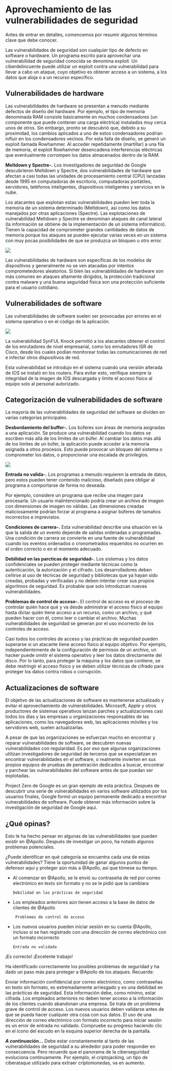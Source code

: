# Aprovechamiento de las vulnerabilidades de seguridad

Antes de entrar en detalles, comencemos por resumir algunos términos clave que debe conocer.

Las vulnerabilidades de seguridad son cualquier tipo de defecto en software o hardware. Un programa escrito para aprovechar una vulnerabilidad de seguridad conocida se denomina exploit. Un ciberdelincuente puede utilizar un exploit contra una vulnerabilidad para llevar a cabo un ataque, cuyo objetivo es obtener acceso a un sistema, a los datos que aloja o a un recurso específico.

## Vulnerabilidades de hardware

Las vulnerabilidades de hardware se presentan a menudo mediante defectos de diseño del hardware. Por ejemplo, el tipo de memoria denominada RAM consiste básicamente en muchos condensadores (un componente que puede contener una carga eléctrica) instalados muy cerca unos de otros. Sin embargo, pronto se descubrió que, debido a su proximidad, los cambios aplicados a uno de estos condensadores podrían influir en los condensadores vecinos. Por esta falla de diseño, se generó un exploit llamada Rowhammer. Al acceder repetidamente (martillar) a una fila de memoria, el exploit Rowhammer desencadena interferencias eléctricas que eventualmente corrompen los datos almacenados dentro de la RAM.

**Meltdown y Spectre-.** Los investigadores de seguridad de Google descubrieron Meltdown y Spectre, dos vulnerabilidades de hardware que afectan a casi todas las unidades de procesamiento central (CPU) lanzadas desde 1995 en computadoras de escritorio, computadoras portátiles, servidores, teléfonos inteligentes, dispositivos inteligentes y servicios en la nube.

Los atacantes que explotan estas vulnerabilidades pueden leer toda la memoria de un sistema determinado (Meltdown), así como los datos manejados por otras aplicaciones (Spectre). Las explotaciones de vulnerabilidad Meltdown y Spectre se denominan ataques de canal lateral (la información se obtiene de la implementación de un sistema informático). Tienen la capacidad de comprometer grandes cantidades de datos de memoria porque los ataques se pueden ejecutar varias veces en un sistema con muy pocas posibilidades de que se produzca un bloqueo u otro error.

![](https://skillsforall.com/content/i2cs/7.1/courses/content/m2/es-XL/assets/a8331083b7a28100c391ed33ecf9bdc4aca48a9f.png)

Las vulnerabilidades de hardware son específicas de los modelos de dispositivos y generalmente no se ven atacadas por intentos comprometedores aleatorios. Si bien las vulnerabilidades de hardware son más comunes en ataques altamente dirigidos, la protección tradicional contra malware y una buena seguridad física son una protección suficiente para el usuario cotidiano.

## Vulnerabilidades de software

Las vulnerabilidades de software suelen ser provocadas por errores en el sistema operativo o en el código de la aplicación.

![](https://skillsforall.com/content/i2cs/7.1/courses/content/m2/es-XL/assets/d8c2bc86c33e0abed9e65f09ec691ef50ce3b9e0.png)

La vulnerabilidad SynFUL Knock permitió a los atacantes obtener el control de los enrutadores de nivel empresarial, como los enrutadores ISR de Cisco, desde los cuales podían monitorear todas las comunicaciones de red e infectar otros dispositivos de red.

Esta vulnerabilidad se introdujo en el sistema cuando una versión alterada de IOS se instaló en los routers. Para evitar esto, verifique siempre la integridad de la imagen de IOS descargada y limite el acceso físico al equipo solo al personal autorizado.

## Categorización de vulnerabilidades de software

La mayoría de las vulnerabilidades de seguridad del software se dividen en varias categorías principales.

**Desbordamiento del buffer-.** Los búferes son áreas de memoria asignadas a una aplicación. Se produce una vulnerabilidad cuando los datos se escriben más allá de los límites de un búfer. Al cambiar los datos más allá de los límites de un búfer, la aplicación puede acceder a la memoria asignada a otros procesos. Esto puede provocar un bloqueo del sistema o comprometer los datos, o proporcionar una escalada de privilegios.

![](https://skillsforall.com/content/i2cs/7.1/courses/content/m2/es-XL/assets/e3a11f600245ed0107323cc592db6b78a32fd24b.png)

**Entrada no valida-.** Los programas a menudo requieren la entrada de datos, pero estos pueden tener contenido malicioso, diseñado para obligar al programa a comportarse de forma no deseada.

Por ejemplo, considere un programa que recibe una imagen para procesarla. Un usuario malintencionado podría crear un archivo de imagen con dimensiones de imagen no válidas. Las dimensiones creadas maliciosamente podrían forzar al programa a asignar búferes de tamaños incorrectos e imprevistos.

**Condiciones de carrera-.** Esta vulnerabilidad describe una situación en la que la salida de un evento depende de salidas ordenadas o programadas. Una condición de carrera se convierte en una fuente de vulnerabilidad cuando los eventos ordenados o cronometrados requeridos no ocurren en el orden correcto o en el momento adecuado.

**Debilidad en las parcticas de seguridad-.** Los sistemas y los datos confidenciales se pueden proteger mediante técnicas como la autenticación, la autorización y el cifrado. Los desarrolladores deben ceñirse al uso de técnicas de seguridad y bibliotecas que ya hayan sido creadas, probadas y verificadas y no deben intentar crear sus propios algoritmos de seguridad. Es probable que solo introduzcan nuevas vulnerabilidades.

**Problemas de control de acceso-.** El control de acceso es el proceso de controlar quién hace qué y va desde administrar el acceso físico al equipo hasta dictar quién tiene acceso a un recurso, como un archivo, y qué pueden hacer con él, como leer o cambiar el archivo. Muchas vulnerabilidades de seguridad se generan por el uso incorrecto de los controles de acceso.

Casi todos los controles de acceso y las prácticas de seguridad pueden superarse si un atacante tiene acceso físico al equipo objetivo. Por ejemplo, independientemente de la configuración de permisos de un archivo, un hacker puede omitir el sistema operativo y leer los datos directamente del disco. Por lo tanto, para proteger la máquina y los datos que contiene, se debe restringir el acceso físico y se deben utilizar técnicas de cifrado para proteger los datos contra robos o corrupción.

## Actualizaciones de software

El objetivo de las actualizaciones de software es mantenerse actualizado y evitar el aprovechamiento de vulnerabilidades. Microsoft, Apple y otros productores de sistemas operativos lanzan parches y actualizaciones casi todos los días y las empresas u organizaciones responsables de las aplicaciones, como los navegadores web, las aplicaciones móviles y los servidores web, suelen actualizarlas.

A pesar de que las organizaciones se esfuerzan mucho en encontrar y reparar vulnerabilidades de software, se descubren nuevas vulnerabilidades con regularidad. Es por eso que algunas organizaciones utilizan investigadores de seguridad de terceros que se especializan en encontrar vulnerabilidades en el software, o realmente invierten en sus propios equipos de pruebas de penetración dedicados a buscar, encontrar y parchear las vulnerabilidades del software antes de que puedan ser explotadas.

Project Zero de Google es un gran ejemplo de esta práctica. Después de descubrir una serie de vulnerabilidades en varios software utilizados por los usuarios finales, Google formó un equipo permanente dedicado a encontrar vulnerabilidades de software. Puede obtener más información sobre la investigación de seguridad de Google aquí.

## ¿Qué opinas?

Esto le ha hecho pensar en algunas de las vulnerabilidades que pueden existir en @Apollo. Después de investigar un poco, ha notado algunos problemas potenciales.

¿Puede identificar en qué categoría se encuentra cada una de estas vulnerabilidades? Tiene la oportunidad de ganar algunos puntos de defensor aquí y proteger aún más a @Apollo, así que tómese su tiempo.

- Al comenzar en @Apollo, se le envió su contraseña de red por correo electrónico en texto sin formato y no se le pidió que la cambiara

      Debilidad en las prácticas de seguridad

- Los empleados anteriores aún tienen acceso a la base de datos de clientes de @Apollo

       Problemas de control de acceso

- Los nuevos usuarios pueden iniciar sesión en su cuenta @Apollo, incluso si se han registrado con una dirección de correo electrónico con un formato incorrecto

      Entrada no validada

¡Es correcto! ¡Excelente trabajo!

Ha identificado correctamente los posibles problemas de seguridad y ha dado un paso más para proteger a @Apollo de los ataques. Recuerde:

Enviar información confidencial por correo electrónico, como contraseñas en texto sin formato, es extremadamente arriesgado y es una debilidad en las prácticas de seguridad. Esta información debe, como mínimo, estar cifrada.
Los empleados anteriores no deben tener acceso a la información de los clientes cuando abandonan una empresa. Se trata de un problema grave de control de acceso.
Los nuevos usuarios deben validarse antes de que se pueda hacer cualquier otra cosa con sus datos. El uso de una dirección de correo electrónico con formato incorrecto para iniciar sesión es un error de entrada no validado.
Compruebe su progreso haciendo clic en el icono del escudo en la esquina superior derecha de la pantalla.

**_A continuación..._**
Debe estar constantemente al tanto de las vulnerabilidades de seguridad a su alrededor para poder responder en consecuencia. Pero recuerde que el panorama de la ciberseguridad evoluciona continuamente. Por ejemplo, el criptojacking, un tipo de ciberataque utilizado para extraer criptomonedas, va en aumento.
